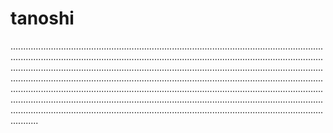 # tanoshi

...............................................................................................................................................................................................................................................................................................................................................................................................................................................................................................................................................................................................................................................................................................................................................................................................................................................................................................................